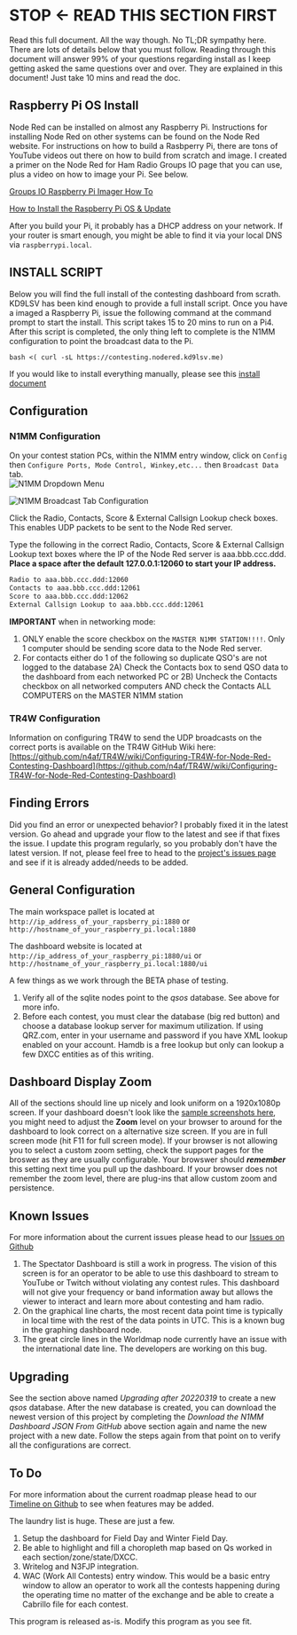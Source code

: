 # STOP <- READ THIS SECTION FIRST

Read this full document.  All the way though.  No TL;DR sympathy here.  There are lots of details below that you must follow.  Reading through this document will answer 99% of your questions regarding install as I keep getting asked the same questions over and over.  They are explained in this document!  Just take 10 mins and read the doc.

## Raspberry Pi OS Install

Node Red can be installed on almost any Raspberry Pi.  Instructions for installing Node Red on other systems can be found on the Node Red website.  For instructions on how to build a Rasbperry Pi, there are tons of YouTube videos out there on how to build from scratch and image.  I created a primer on the Node Red for Ham Radio Groups IO page that you can use, plus a video on how to image your Pi.  See below.  

[Groups IO Raspberry Pi Imager How To](https://groups.io/g/nodered-hamradio/message/5426)

[How to Install the Raspberry Pi OS & Update](https://youtu.be/4jNbmGgvT2g)

After you build your Pi, it probably has a DHCP address on your network.  If your router is smart enough, you might be able to find it via your local DNS via ```raspberrypi.local```.  

## INSTALL SCRIPT

Below you will find the full install of the contesting dashboard from scrath.  KD9LSV has been kind enough to provide a full install script.  Once you have a imaged a Raspberry Pi, issue the following command at the command prompt to start the install.  This script takes 15 to 20 mins to run on a Pi4.  After this script is completed, the only thing left to complete is the N1MM configuration to point the broadcast data to the Pi.  

```bash <( curl -sL https://contesting.nodered.kd9lsv.me)```

If you would like to install everything manually, please see this [install document](/Manual_INSTALL.md)

## Configuration

### N1MM Configuration

On your contest station PCs, within the N1MM entry window, click on ```Config``` then ```Configure Ports, Mode Control, Winkey,etc...``` then ```Broadcast Data``` tab.  
![N1MM Dropdown Menu](/pics/N1MM_dropdown.jpg)

![N1MM Broadcast Tab Configuration](/pics/N1MM_broadcast_tab.jpg)

Click the Radio, Contacts, Score & External Callsign Lookup check boxes.  This enables UDP packets to be sent to the Node Red server.  

Type the following in the correct Radio, Contacts, Score & External Callsign Lookup text boxes where the IP of the Node Red server is aaa.bbb.ccc.ddd.  **Place a space after the default 127.0.0.1:12060 to start your IP address.**

```bash
Radio to aaa.bbb.ccc.ddd:12060
Contacts to aaa.bbb.ccc.ddd:12061
Score to aaa.bbb.ccc.ddd:12062
External Callsign Lookup to aaa.bbb.ccc.ddd:12061
```

**IMPORTANT** when in networking mode:

1) ONLY enable the score checkbox on the ```MASTER N1MM STATION!!!!```.  Only 1 computer should be sending score data to the Node Red server.
2) For contacts either do 1 of the following so duplicate QSO's are not logged to the database
    2A) Check the Contacts box to send QSO data to the dashboard from each networked PC or
    2B) Uncheck the Contacts checkbox on all networked computers AND check the Contacts ALL COMPUTERS on the MASTER N1MM station
  
### TR4W Configuration

Information on configuring TR4W to send the UDP broadcasts on the correct ports is available on the TR4W GitHub Wiki here: [https://github.com/n4af/TR4W/wiki/Configuring-TR4W-for-Node-Red-Contesting-Dashboard](https://github.com/n4af/TR4W/wiki/Configuring-TR4W-for-Node-Red-Contesting-Dashboard)

## Finding Errors

Did you find an error or unexpected behavior?  I probably fixed it in the latest version.  Go ahead and upgrade your flow to the latest and see if that fixes the issue.  I update this program regularly, so you probably don't have the latest version. If not, please feel free to head to the [project's issues page](https://github.com/kylekrieg/Node-Red-Contesting-Dashboard/issues) and see if it is already added/needs to be added.

## General Configuration

The main workspace pallet is located at ```http://ip_address_of_your_rapsberry_pi:1880``` or ```http://hostname_of_your_raspberry_pi.local:1880```

The dashboard website is located at ```http://ip_address_of_your_raspberry_pi:1880/ui``` or ```http://hostname_of_your_raspberry_pi.local:1880/ui```

A few things as we work through the BETA phase of testing.

1) Verify all of the sqlite nodes point to the *qsos* database.  See above for more info.
2) Before each contest, you must clear the database (big red button) and choose a database lookup server for maximum utilization.  If using QRZ.com, enter in your username and password if you have XML lookup enabled on your account.  Hamdb is a free lookup but only can lookup a few DXCC entities as of this writing.

## Dashboard Display Zoom

All of the sections should line up nicely and look uniform on a 1920x1080p screen.  If your dashboard doesn't look like the [sample screenshots here](https://photos.app.goo.gl/J67xuLADBU3CMHYh7), you might need to adjust the **Zoom** level on your browser to around for the dashboard to look correct on a alternative size screen. If you are in full screen mode (hit F11 for full screen mode). If your browser is not allowing you to select a custom zoom setting, check the support pages for the broswer as they are usually configurable. Your browswer should ***remember*** this setting next time you pull up the dashboard.  If your browser does not remember the zoom level, there are plug-ins that allow custom zoom and persistence.  

## Known Issues

For more information about the current issues please head to our [Issues on Github](https://github.com/kylekrieg/Node-Red-Contesting-Dashboard/issues)

1) The Spectator Dashboard is still a work in progress.  The vision of this screen is for an operator to be able to use this dashboard to stream to YouTube or Twitch without violating any contest rules.  This dashboard will not give your frequency or band information away but allows the viewer to interact and learn more about contesting and ham radio.
2) On the graphical line charts, the most recent data point time is typically in local time with the rest of the data points in UTC.  This is a known bug in the graphing dashboard node.
3) The great circle lines in the Worldmap node currently have an issue with the international date line.  The developers are working on this bug.

## Upgrading

See the section above named *Upgrading after 20220319* to create a new *qsos* database.  After the new database is created, you can download the newest version of this project by completing the *Download the N1MM Dashboard JSON From GitHub* above section again and name the new project with a new date.  Follow the steps again from that point on to verify all the configurations are correct.

## To Do

For more information about the current roadmap please head to our [Timeline on Github](https://github.com/users/kylekrieg/projects/1) to see when features may be added.

The laundry list is huge.  These are just a few.

1) Setup the dashboard for Field Day and Winter Field Day.
2) Be able to highlight and fill a choropleth map based on Qs worked in each section/zone/state/DXCC.
3) Writelog and N3FJP integration.
4) WAC (Work All Contests) entry window.  This would be a basic entry window to allow an operator to work all the contests happening during the operating time no matter of the exchange and be able to create a Cabrillo file for each contest.

This program is released as-is.  Modify this program as you see fit.
